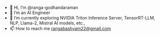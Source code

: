 - 👋 Hi, I’m @ranga-godhandaraman
- 👀 I’m an AI Engineer
- 🌱 I’m currently exploring NVIDIA Triton Inference Server, TensorRT-LLM, NLP, Llama-2, Mistral AI models, etc.,
- 📫 How to reach me rangabashyam22@gmail.com
<!---
ranga-godhandaraman/ranga-godhandaraman is a ✨ special ✨ repository because its `README.md` (this file) appears on your GitHub profile.
You can click the Preview link to take a look at your changes.
--->
